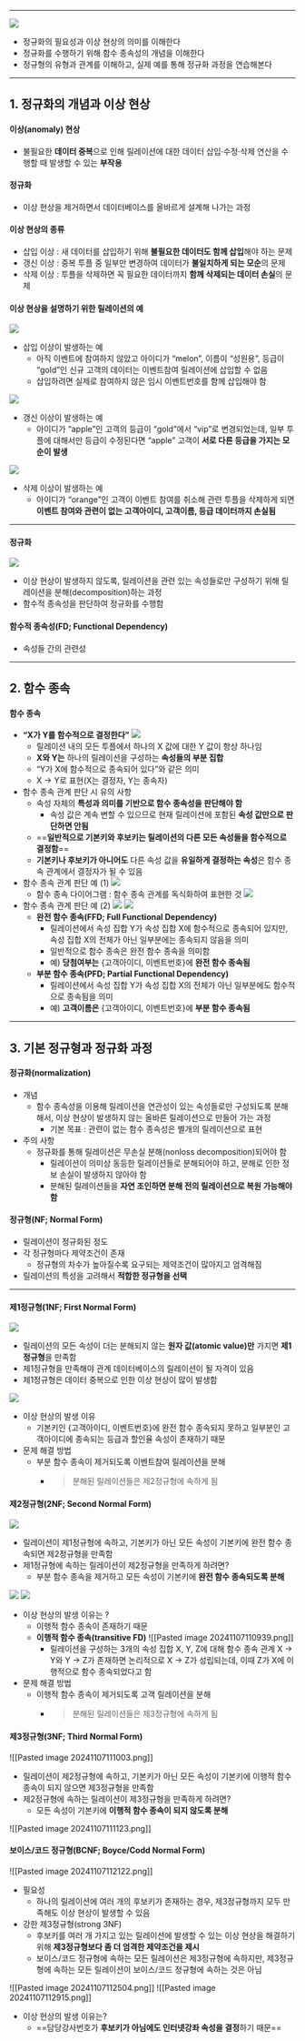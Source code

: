 
---
![](../../../../image/Pasted%20image%2020241104165354.png)
- 정규화의 필요성과 이상 현상의 의미를 이해한다
- 정규화를 수행하기 위해 함수 종속성의 개념을 이해한다
- 정규형의 유형과 관계를 이해하고, 실제 예를 통해 정규화 과정을 연습해본다

---
## 1. 정규화의 개념과 이상 현상
#### 이상(anomaly) 현상 
- 불필요한 **데이터 중복**으로 인해 릴레이션에 대한 데이터 삽입·수정·삭제 연산을 수행할 때 발생할 수 있는 **부작용** 
#### 정규화 
- 이상 현상을 제거하면서 데이터베이스를 올바르게 설계해 나가는 과정

#### 이상 현상의 종류
- 삽입 이상 : 새 데이터를 삽입하기 위해 **불필요한 데이터도 함께 삽입**해야 하는 문제
- 갱신 이상 : 중복 투플 중 일부만 변경하여 데이터가 **불일치하게 되는 모순**의 문제
- 삭제 이상 : 투플을 삭제하면 꼭 필요한 데이터까지 **함께 삭제되는 데이터 손실**의 문제

#### 이상 현상을 설명하기 위한 릴레이션의 예
![](../../../../image/Pasted%20image%2020241104170358.png)
- 삽입 이상이 발생하는 예 
	- 아직 이벤트에 참여하지 않았고 아이디가 “melon”, 이름이 “성원용”, 등급이 “gold”인 신규 고객의 데이터는 이벤트참여 릴레이션에 삽입할 수 없음 
	- 삽입하려면 실제로 참여하지 않은 임시 이벤트번호를 함께 삽입해야 함

![](../../../../image/Pasted%20image%2020241104170419.png)
- 갱신 이상이 발생하는 예
	- 아이디가 “apple”인 고객의 등급이 “gold”에서 “vip”로 변경되었는데, 일부 투플에 대해서만 등급이 수정된다면 “apple” 고객이 **서로 다른 등급을 가지는 모순이 발생**

![](../../../../image/Pasted%20image%2020241104170540.png)
- 삭제 이상이 발생하는 예
	- 아이디가 “orange”인 고객이 이벤트 참여를 취소해 관련 투플을 삭제하게 되면 **이벤트 참여와 관련이 없는 고객아이디, 고객이름, 등급 데이터까지 손실됨**

---
#### 정규화
![](../../../../image/Pasted%20image%2020241104170835.png)
- 이상 현상이 발생하지 않도록, 릴레이션을 관련 있는 속성들로만 구성하기 위해 릴레이션을 분해(decomposition)하는 과정 
- 함수적 종속성을 판단하여 정규화를 수행함
#### 함수적 종속성(FD; Functional Dependency)
- 속성들 간의 관련성

---
## 2. 함수 종속
#### 함수 종속
- **“X가 Y를 함수적으로 결정한다”**
	![](../../../../image/Pasted%20image%2020241104171021.png)
	- 릴레이션 내의 모든 투플에서 하나의 X 값에 대한 Y 값이 항상 하나임 
	- **X와 Y는** 하나의 릴레이션을 구성하는 **속성들의 부분 집합** 
	- “Y가 X에 함수적으로 종속되어 있다”와 같은 의미 
	- X → Y로 표현(X는 결정자, Y는 종속자)
- 함수 종속 관계 판단 시 유의 사항
	- 속성 자체의 **특성과 의미를 기반으로 함수 종속성을 판단해야 함** 
		- 속성 값은 계속 변할 수 있으므로 현재 릴레이션에 포함된 **속성 값만으로 판단하면 안됨** 
	- ==**일반적으로 기본키와 후보키는 릴레이션의 다른 모든 속성들을 함수적으로 결정함**== 
	- **기본키나 후보키가 아니어도** 다른 속성 값을 **유일하게 결정하는 속성**은 함수 종속 관계에서 결정자가 될 수 있음
- 함수 종속 관계 판단 예 (1)
	![](../../../../image/Pasted%20image%2020241104171421.png)
	- 함수 종속 다이어그램 : 함수 종속 관계를 독식화하여 표현한 것
		![](../../../../image/Pasted%20image%2020241104171438.png)
- 함수 종속 관계 판단 예 (2)
	![](../../../../image/Pasted%20image%2020241104171656.png)
	![](../../../../image/Pasted%20image%2020241104171816.png)
	- **완전 함수 종속(FFD; Full Functional Dependency)**
		- 릴레이션에서 속성 집합 Y가 속성 집합 X에 함수적으로 종속되어 있지만, 속성 집합 X의 전체가 아닌 일부분에는 종속되지 않음을 의미 
		- 일반적으로 함수 종속은 완전 함수 종속을 의미함 
		- 예) **당첨여부는** {고객아이디, 이벤트번호}에 **완전 함수 종속됨**
	- **부분 함수 종속(PFD; Partial Functional Dependency)**
		- 릴레이션에서 속성 집합 Y가 속성 집합 X의 전체가 아닌 일부분에도 함수적으로 종속됨을 의미 
		- 예) **고객이름은** {고객아이디, 이벤트번호}에 **부분 함수 종속됨**

---
## 3. 기본 정규형과 정규화 과정
#### 정규화(normalization)
- 개념
	- 함수 종속성을 이용해 릴레이션을 연관성이 있는 속성들로만 구성되도록 분해해서, 이상 현상이 발생하지 않는 올바른 릴레이션으로 만들어 가는 과정 
		- 기본 목표 : 관련이 없는 함수 종속성은 별개의 릴레이션으로 표현
- 주의 사항
	- 정규화를 통해 릴레이션은 무손실 분해(nonloss decomposition)되어야 함 
		- 릴레이션이 의미상 동등한 릴레이션들로 분해되어야 하고, 분해로 인한 정보 손실이 발생하지 않아야 함 
		- 분해된 릴레이션들을 **자연 조인하면 분해 전의 릴레이션으로 복원 가능해야 함**

#### 정규형(NF; Normal Form)
- 릴레이션이 정규화된 정도 
- 각 정규형마다 제약조건이 존재 
	- 정규형의 차수가 높아질수록 요구되는 제약조건이 많아지고 엄격해짐 
- 릴레이션의 특성을 고려해서 **적합한 정규형을 선택**

---
#### 제1정규형(1NF; First Normal Form)
![](../../../../image/Pasted%20image%2020241104172629.png)
- 릴레이션의 모든 속성이 더는 분해되지 않는 **원자 값(atomic value)만** 가지면 **제1정규형**을 만족함 
- 제1정규형을 만족해야 관계 데이터베이스의 릴레이션이 될 자격이 있음
- 제1정규형은 데이터 중복으로 인한 이상 현상이 많이 발생함 

![](../../../../image/Pasted%20image%2020241107110819.png)
- 이상 현상의 발생 이유 
	- 기본키인 {고객아이디, 이벤트번호}에 완전 함수 종속되지 못하고 일부분인 고객아이디에 종속되는 등급과 할인율 속성이 존재하기 때문 
- 문제 해결 방법
	- 부분 함수 종속이 제거되도록 이벤트참여 릴레이션을 분해 
		- >분해된 릴레이션들은 제2정규형에 속하게 됨

#### 제2정규형(2NF; Second Normal Form)
![](../../../../image/Pasted%20image%2020241107104756.png)
-  릴레이션이 제1정규형에 속하고, 기본키가 아닌 모든 속성이 기본키에 완전 함수 종속되면 제2정규형을 만족함 
- 제1정규형에 속하는 릴레이션이 제2정규형을 만족하게 하려면? 
	- 부분 함수 종속을 제거하고 모든 속성이 기본키에 **완전 함수 종속되도록 분해**

![](../../../../image/Pasted%20image%2020241107110407.png)
![](../../../../image/Pasted%20image%2020241107110738.png)
- 이상 현상의 발생 이유는 ?
	- 이행적 함수 종속이 존재하기 때문 
	- **이행적 함수 종속(transitive FD)**
		![[Pasted image 20241107110939.png]]
		- 릴레이션을 구성하는 3개의 속성 집합 X, Y, Z에 대해 함수 종속 관계 X → Y와 Y → Z가 존재하면 논리적으로 X → Z가 성립되는데, 이때 Z가 X에 이행적으로 함수 종속되었다고 함
- 문제 해결 방법 
	- 이행적 함수 종속이 제거되도록 고객 릴레이션을 분해 
		- > 분해된 릴레이션들은 제3정규형에 속하게 됨

#### 제3정규형(3NF; Third Normal Form)
![[Pasted image 20241107111003.png]]
- 릴레이션이 제2정규형에 속하고, 기본키가 아닌 모든 속성이 기본키에 이행적 함수 종속이 되지 않으면 제3정규형을 만족함 
- 제2정규형에 속하는 릴레이션이 제3정규형을 만족하게 하려면? 
	- 모든 속성이 기본키에 **이행적 함수 종속이 되지 않도록 분해**

![[Pasted image 20241107111123.png]]

#### 보이스/코드 정규형(BCNF; Boyce/Codd Normal Form)
![[Pasted image 20241107112122.png]]
- 필요성 
	- 하나의 릴레이션에 여러 개의 후보키가 존재하는 경우, 제3정규형까지 모두 만족해도 이상 현상이 발생할 수 있음  
- 강한 제3정규형(strong 3NF) 
	- 후보키를 여러 개 가지고 있는 릴레이션에 발생할 수 있는 이상 현상을 해결하기 위해 **제3정규형보다 좀 더 엄격한 제약조건을 제시** 
	- 보이스/코드 정규형에 속하는 모든 릴레이션은 제3정규형에 속하지만, 제3정규형에 속하는 모든 릴레이션이 보이스/코드 정규형에 속하는 것은 아님

![[Pasted image 20241107112504.png]]
![[Pasted image 20241107112915.png]]
- 이상 현상의 발생 이유는? 
	- ==담당강사번호가 **후보키가 아님에도 인터넷강좌 속성을 결정**하기 때문==

